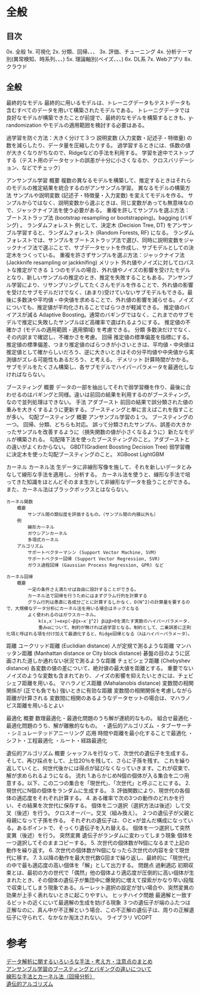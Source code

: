 # 全般

## 目次
0x. 全般
1x. 可視化
2x. 分類、回帰、、、
3x. 評価、チューニング
4x. 分析テーマ別(異常検知、時系列、、、)
5x. 理論軸別(ベイズ、、、)
6x. DL系
7x. Webアプリ
8x. クラウド


## 全般
最終的なモデル
    最終的に用いるモデルは、トレーニグデータもテストデータも含むすべてのデータを用いて構築されたモデルである。
    トレーニグデータでは良好なモデルが構築できたことが前提で、最終的なモデルを構築するときも、y-randomization やモデルの適用範囲を検討する必要はある。

過学習を防ぐ方法：大きく分けて３つ
    説明変数 (入力変数・記述子・特徴量) の数を減らしたり、データ量を圧縮したりする。
    過学習するときには、係数の値が大きくなりがちなので、Ridgeなどの手法を利用する。
    学習を途中でストップする（テスト用のデータセットの誤差が十分に小さくなるか、クロスバリデーション、などでチェック）

アンサンブル学習
    概要
        複数の異なるモデルを構築して、推定するときはそれらのモデルの推定結果を統合するのがアンサンブル学習。
    異なるモデルの構築方法
        サンプルや説明変数 (記述子・特徴量・入力変数) を変えてモデルを作る。
        サンプルからではなく、説明変数から選ぶときは、同じ変数があっても無意味なので、ジャックナイフ法を使う必要がある。
            重複を許してサンプルを選ぶ方法：ブートストラップ法 (bootstrap resampling or bootstrapping)。bagging (バギング) 。
                ランダムフォレスト
                    例として、決定木 (Decision Tree, DT) をアンサンブル学習すると、ランダムフォレスト (Random Forests, RF) になる。
                    ランダムフォレストでは、サンプルをブートストラップ法で選び、同時に説明変数をジャックナイフ法で選ぶことで、サブデータセットを作成し、サブモデルとしての決定木をつくっている。
            重複を許さずサンプルを選ぶ方法：ジャックナイフ法 (Jackknife resampling or jackknifing)
    メリット
        外れ値やノイズに対してロバストな推定ができる
            １つのモデルの場合、外れ値やノイズの影響を受けたモデルとなり、新しいサンプルの推定のとき、推定を失敗することもある。アンサンブル学習により、リサンプリングしてたくさんモデルを作ることで、外れ値の影響を受けたサブモデルだけでなく、(あまり)受けていないサブモデルもできる。最後に多数決や平均値・中央値を求めることで、外れ値の影響を減らせる。ノイズについても、推定値が平均化されることでばらつきが軽減できる。
        推定値のバイアスが減る
            Adaptive Boosting。通常のバギングではなく、これまでのサブモデルで推定に失敗したサンプルほど高確率で選ばれるようにする。
        推定値の不確かさ (モデルの適用範囲・適用領域) を考慮できる。
            分類
                多数決だけでなく、その内訳まで確認し、不確かさを考慮。
            回帰
                推定値の標準偏差を指標にする。推定値の標準偏差、つまり推定値のばらつきが小さいときは、平均値・中央値は推定値として確からしいだろう、逆に大きいときはその分平均値や中央値から実測値がズレる可能性もあるだろう、と考える。
    デメリット
        計算時間がかかる。サブモデルをたくさん構築し、各サブモデルでハイパーパラメータを最適化しなければならない。

ブースティング
    概要
        データの一部を抽出してそれで弱学習機を作り、最後に合わせるのはバギングと同様。違いは前回の結果を利用するのがブースティング。なので並列処理はできない。
    手法
        アダブースト
            前回の結果で誤分類された値の重みを大きくするように更新する。ブースティングと単に言えばこれを指すことが多い。
        勾配ブースティング
            概要
                アンサンブル学習の１つ。
                ブースティングの一つ。
                回帰、分類、どちらも対応。
                誤って分類されたサンプル、誤差の大きかったサンプルを改善するように（損失関数の値が小さくなるように）新たなモデルが構築される。
                勾配降下法を使ったブースティングのこと。アダブーストとの違いがよくわからない。
            GBDT(Gradient Boosting Decision Tree)
                弱学習機に決定木を使った勾配ブースティングのこと。
            XGBoost
            LightGBM

カーネル
    カーネル法
        生データに非線形写像を施して、それを新しいデータとみなして線形な手法を適用し、分析する。
        カーネル法を使うと、線形な手法で培ってきた知識をほとんどそのまま生かして非線形なデータを扱うことができる。
        また、カーネル法はブラックボックスとはならない。

    カーネル関数
        概要
            サンプル間の類似度を評価するもの。（サンプル間の内積以外も）
        例
            線形カーネル
            ガウシアンカーネル
            多項式カーネル
        アルゴリズム
            サポートベクターマシン (Support Vector Machine, SVM)  
            サポートベクター回帰 (Support Vector Regression, SVR) 
            ガウス過程回帰 (Gaussian Process Regression, GPR) など

    カーネル回帰
        概要
            一定の条件さえ満たせば自由に設計することができる。
            カーネル法で回帰を行うためにはまずグラム行列を計算する
            グラム行列は愚直に各成分ごとに計算するしかなく、O(N^2)の計算量を要するので、大規模なデータ分析にカーネル法を用いる場合はネックとなる
            よく使われるのはガウスカーネル。
                k(x,x′)=exp(−β∥x−x′∥^2) βはβ>0を満たす実数のハイパーパラメータ.
                重みαについて、制約が無ければ過学習となる。制約として、二乗誤差に正則化項と呼ばれる項を付け加えて最適化すると、Ridge回帰となる（λはハイパーパラメータ）。

距離
    ユークリッド距離 (Euclidian distance)
        人が定規で測るような距離
    マンハッタン距離 (Manhattan distance or City block distance)
        碁盤の目のように区画された道しか通れない状況で測るような距離
    チェビシェフ距離 (Chebyshev distance)
        各変数の値の差について、絶対値の最大値を距離とする。
        重要でないノイズのような変数も含まれており、ノイズの影響を抑えたいときには、チェビシェフ距離を用いる。
    マハラノビス距離 (Mahalanobis distance)
        変数間の相関関係が (正でも負でも) 強いときに有効な距離
        変数間の相関関係を考慮しながら距離が計算される
        変数間に相関のあるようなデータセットの場合は、マハラノビス距離を用いるとよい

最適化
    概要
        数理最適化 - 最適化問題のうち解が連続的なもの。
        組合せ最適化 - 最適化問題のうち、解が離散的なもの。
            ・遺伝的アルゴリズム
            ・タブーサーチ
            ・シミュレーテッドアニーリング
    応用
        時間や距離を最小化することで最適化
            ・シフト・工程最適化
            ・ルート・経路最適化

遺伝的アルゴリズム
    概要
        シャッフルを行なって、次世代の遺伝子を生成する。
        そして、再び採点をして、上位20％を残して、さらに子孫を残す。
        これを繰り返していくと、何世代後かには得点が延びなくなっていきます。これが収束で、解が求められるようになる。
    流れ
        1.あらかじめN個の個体が入る集合を二つ用意する。以下、この二つの集合を「現世代」、「次世代」と呼ぶことにする。
        2. 現世代にN個の個体をランダムに生成する。
        3. 評価関数により、現世代の各個体の適応度をそれぞれ計算する。
        4. ある確率で次の3つの動作のどれかを行い、その結果を次世代に保存する。
            個体を二つ選択（選択方法は後述）して交叉（後述）を行う。
                クロスオーバー。交叉（組み換え）。
                    ２つの遺伝子が父親と母親になって子孫を作る。
                    それぞれの遺伝子は、○と×が並んだ構成になっている。あるポイントで、そっくり遺伝子を入れ替える。
            個体を一つ選択して突然変異（後述）を行う。
                突然変異
                    遺伝子がランダムに変わってしまう現象
            個体を一つ選択してそのままコピーする。
        5. 次世代の個体数がN個になるまで上記の動作を繰り返す。
        6. 次世代の個体数がN個になったら次世代の内容を全て現世代に移す。
        7. 3.以降の動作を最大世代数G回まで繰り返し、最終的に「現世代」の中で最も適応度の高い個体を「解」として出力する。
    問題点
        過剰適応
            初期収束とは、最初の方の世代で「偶然」他の個体より適応度が圧倒的に高い個体が生まれたとき、その個体の遺伝子が集団中に爆発的に増えて探索がかなり早い段階で収束してしまう現象である。ルーレット選択の設定が甘い場合や、突然変異の効果が上手く表れないときに起こりやすい。
        ヒッチハイク問題
            最適解と一致するビットの近くにいて最適解の生成を妨げる現象
            ３つの遺伝子が端のふたつは正解なのに、真ん中が不正解という場合、この不正解の遺伝子は、周りの正解遺伝子に守られて、なかなか淘汰されない。
    ライブラリ
        VCOPT



# 参考
[データ解析に関するいろいろな手法・考え方・注意点のまとめ](https://datachemeng.com/summarydataanalysis/)  
[アンサンブル学習のブースティングとバギングの違いについて](https://analytics-and-intelligence.net/archives/678)  
[線形な手法とカーネル法（回帰分析）](https://qiita.com/wsuzume/items/09a59036c8944fd563ff)  
[遺伝的アルゴリズム](https://qiita.com/YuichiroMinato/items/f8d941675946de7db588)  
